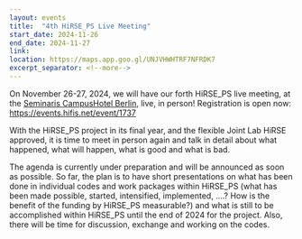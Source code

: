 ```yaml
---
layout: events
title:  "4th HiRSE_PS Live Meeting"
start_date: 2024-11-26
end_date: 2024-11-27
link: 
location: https://maps.app.goo.gl/UNJVHWHTRF7NFRDK7
excerpt_separator: <!--more-->
---
```


On November 26-27, 2024, we will have our forth HiRSE_PS live meeting, at the [Seminaris CampusHotel Berlin](https://www.seminaris.de/hotels/tagungshotel-berlin-dahlem/), live, in person! Registration is open now: <https://events.hifis.net/event/1737>
<!--more-->

With the HiRSE_PS project in its final year, and the flexible Joint Lab HiRSE approved, it is time to meet in person again and talk in detail about what happened, what will happen, what is good and what is bad.

The agenda is currently under preparation and will be announced as soon as possible. So far, the plan is to have short presentations on what has been done in individual codes and work packages within HiRSE_PS (what has been made possible, started, intensified, implemented, ....? How is the benefit of the funding by HiRSE_PS measurable?) and what is still to be accomplished within HiRSE_PS until the end of 2024 for the project. Also, there will be time for discussion, exchange and working on the codes.

